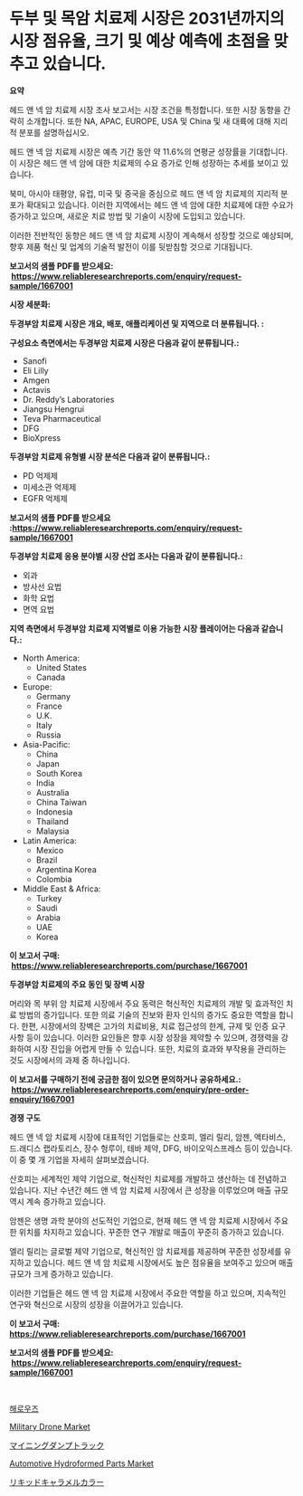 <p><h1>두부 및 목암 치료제 시장은 2031년까지의 시장 점유율, 크기 및 예상 예측에 초점을 맞추고 있습니다.</h1></p><p><strong>요약</strong></p>
<p><p>헤드 앤 넥 암 치료제 시장 조사 보고서는 시장 조건을 특정합니다. 또한 시장 동향을 간략히 소개합니다. 또한 NA, APAC, EUROPE, USA 및 China 및 새 대륙에 대해 지리적 분포를 설명하십시오.</p><p>헤드 앤 넥 암 치료제 시장은 예측 기간 동안 약 11.6%의 연평균 성장률을 기대합니다. 이 시장은 헤드 앤 넥 암에 대한 치료제의 수요 증가로 인해 성장하는 추세를 보이고 있습니다.</p><p>북미, 아시아 태평양, 유럽, 미국 및 중국을 중심으로 헤드 앤 넥 암 치료제의 지리적 분포가 확대되고 있습니다. 이러한 지역에서는 헤드 앤 넥 암에 대한 치료제에 대한 수요가 증가하고 있으며, 새로운 치료 방법 및 기술이 시장에 도입되고 있습니다.</p><p>이러한 전반적인 동향은 헤드 앤 넥 암 치료제 시장이 계속해서 성장할 것으로 예상되며, 향후 제품 혁신 및 업계의 기술적 발전이 이를 뒷받침할 것으로 기대됩니다.</p></p>
<p><strong>보고서의 샘플 PDF를 받으세요: &nbsp;<a href="https://www.reliableresearchreports.com/enquiry/request-sample/1667001">https://www.reliableresearchreports.com/enquiry/request-sample/1667001</a></strong></p>
<p><strong>시장 세분화:</strong></p>
<p><strong> 두경부암 치료제 시장은 개요, 배포, 애플리케이션 및 지역으로 더 분류됩니다. :</strong></p>
<p><strong>구성요소 측면에서는 두경부암 치료제 시장은 다음과 같이 분류됩니다.:</strong></p>
<p><ul><li>Sanofi</li><li>Eli Lilly</li><li>Amgen</li><li>Actavis</li><li>Dr. Reddy’s Laboratories</li><li>Jiangsu Hengrui</li><li>Teva Pharmaceutical</li><li>DFG</li><li>BioXpress</li></ul></p>
<p><strong> 두경부암 치료제 유형별 시장 분석은 다음과 같이 분류됩니다.:</strong></p>
<p><ul><li>PD 억제제</li><li>미세소관 억제제</li><li>EGFR 억제제</li></ul></p>
<p><strong>보고서의 샘플 PDF를 받으세요 :<a href="https://www.reliableresearchreports.com/enquiry/request-sample/1667001">https://www.reliableresearchreports.com/enquiry/request-sample/1667001</a></strong></p>
<p><strong> 두경부암 치료제 응용 분야별 시장 산업 조사는 다음과 같이 분류됩니다.:</strong></p>
<p><ul><li>외과</li><li>방사선 요법</li><li>화학 요법</li><li>면역 요법</li></ul></p>
<p><strong>지역 측면에서 두경부암 치료제 지역별로 이용 가능한 시장 플레이어는 다음과 같습니다.:</strong></p>
<p><ul>
    <li>
        North America:
        <ul>
            <li>United States</li>
            <li>Canada</li>
        </ul>
    </li>
    <li>
        Europe:
        <ul>
            <li>Germany</li>
            <li>France</li>
            <li>U.K.</li>
            <li>Italy</li>
            <li>Russia</li>
        </ul>
    </li>
    <li>
        Asia-Pacific:
        <ul>
            <li>China</li>
            <li>Japan</li>
            <li>South Korea</li>
            <li>India</li>
            <li>Australia</li>
            <li>China Taiwan</li>
            <li>Indonesia</li>
            <li>Thailand</li>
            <li>Malaysia</li>
        </ul>
    </li>
    <li>
        Latin America:
        <ul>
            <li>Mexico</li>
            <li>Brazil</li>
            <li>Argentina Korea</li>
            <li>Colombia</li>
        </ul>
    </li>
    <li>
        Middle East & Africa:
        <ul>
            <li>Turkey</li>
            <li>Saudi</li>
            <li>Arabia</li>
            <li>UAE</li>
            <li>Korea</li>
        </ul>
    </li>
    </ul></p>
<p><strong>이 보고서 구매: &nbsp;<a href="https://www.reliableresearchreports.com/purchase/1667001">https://www.reliableresearchreports.com/purchase/1667001</a></strong></p>
<p><strong>두경부암 치료제의 주요 동인 및 장벽 시장</strong></p>
<p><p>머리와 목 부위 암 치료제 시장에서 주요 동력은 혁신적인 치료제의 개발 및 효과적인 치료 방법의 증가입니다. 또한 의료 기술의 진보와 환자 인식의 증가도 중요한 역할을 합니다. 한편, 시장에서의 장벽은 고가의 치료비용, 치료 접근성의 한계, 규제 및 인증 요구 사항 등이 있습니다. 이러한 요인들은 향후 시장 성장을 제약할 수 있으며, 경쟁력을 강화하여 시장 진입을 어렵게 만들 수 있습니다. 또한, 치료의 효과와 부작용을 관리하는 것도 시장에서의 과제 중 하나입니다.</p></p>
<p><strong>이 보고서를 구매하기 전에 궁금한 점이 있으면 문의하거나 공유하세요.: &nbsp;<a href="https://www.reliableresearchreports.com/enquiry/pre-order-enquiry/1667001">https://www.reliableresearchreports.com/enquiry/pre-order-enquiry/1667001</a></strong></p>
<p><strong>경쟁 구도</strong></p>
<p><p>헤드 앤 넥 암 치료제 시장에 대표적인 기업들로는 산호피, 엘리 릴리, 암젠, 액타비스, 드.래디스 랩라토리스, 장수 헝루이, 테바 제약, DFG, 바이오익스프레스 등이 있습니다. 이 중 몇 개 기업을 자세히 살펴보겠습니다.</p><p>산호피는 세계적인 제약 기업으로, 혁신적인 치료제를 개발하고 생산하는 데 전념하고 있습니다. 지난 수년간 헤드 앤 넥 암 치료제 시장에서 큰 성장을 이루었으며 매출 규모 역시 계속 증가하고 있습니다.</p><p>암젠은 생명 과학 분야의 선도적인 기업으로, 현재 헤드 앤 넥 암 치료제 시장에서 주요한 위치를 차지하고 있습니다. 꾸준한 연구 개발로 매출이 꾸준히 증가하고 있습니다.</p><p>엘리 릴리는 글로벌 제약 기업으로, 혁신적인 암 치료제를 제공하며 꾸준한 성장세를 유지하고 있습니다. 헤드 앤 넥 암 치료제 시장에서도 높은 점유율을 보여주고 있으며 매출 규모가 크게 증가하고 있습니다.</p><p>이러한 기업들은 헤드 앤 넥 암 치료제 시장에서 주요한 역할을 하고 있으며, 지속적인 연구와 혁신으로 시장의 성장을 이끌어가고 있습니다.</p></p>
<p><strong>이 보고서 구매: &nbsp; <a href="https://www.reliableresearchreports.com/purchase/1667001">https://www.reliableresearchreports.com/purchase/1667001</a></strong></p>
<p><strong>보고서의 샘플 PDF를 받으세요: &nbsp;<a href="https://www.reliableresearchreports.com/enquiry/request-sample/1667001">https://www.reliableresearchreports.com/enquiry/request-sample/1667001</a></strong><strong></strong></p>
<p>&nbsp;</p>
<p><p><a href="https://github.com/KellyLyncyh543964/Market-Research-Report-List-1/blob/main/956316614350.md">해로우즈</a></p><p><a href="https://issuu.com/reportprime-2/docs/military-drone-market-size-2030.pptx">Military Drone Market</a></p><p><a href="https://github.com/schmahlson/Market-Research-Report-List-1/blob/main/190371615649.md">マイニングダンプトラック</a></p><p><a href="https://issuu.com/reportprime-2/docs/automotive-hydroformed-parts-market-size-2030.pptx">Automotive Hydroformed Parts Market</a></p><p><a href="https://github.com/zjkmgcs938405/Market-Research-Report-List-1/blob/main/355802315646.md">リキッドキャラメルカラー</a></p></p>